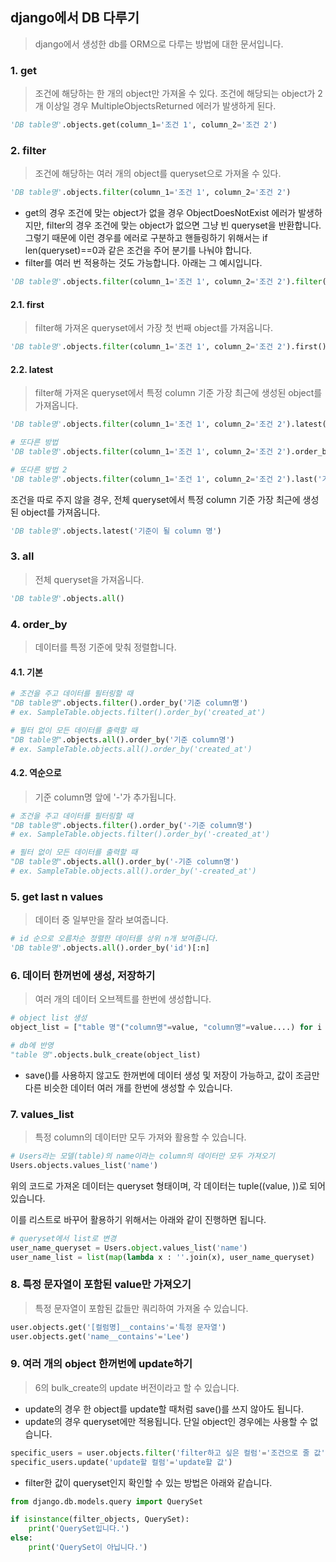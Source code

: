 ## django에서 DB 다루기

> django에서 생성한 db를 ORM으로 다루는 방법에 대한 문서입니다.

### 1. get

> 조건에 해당하는 한 개의 object만 가져올 수 있다. 조건에 해당되는 object가 2개 이상일 경우 MultipleObjectsReturned 에러가 발생하게 된다.

```python
'DB table명'.objects.get(column_1='조건 1', column_2='조건 2')
```

### 2. filter

> 조건에 해당하는 여러 개의 object를 queryset으로 가져올 수 있다.

```python
'DB table명'.objects.filter(column_1='조건 1', column_2='조건 2')
```

- get의 경우 조건에 맞는 object가 없을 경우 ObjectDoesNotExist 에러가 발생하지만, filter의 경우 조건에 맞는 object가 없으면 그냥 빈 queryset을 반환합니다. 그렇기 때문에 이런 경우를 에러로 구분하고 핸들링하기 위해서는 if len(queryset)==0과 같은 조건을 주어 분기를 나눠야 합니다.
- filter를 여러 번 적용하는 것도 가능합니다. 아래는 그 예시입니다.

```python
'DB table명'.objects.filter(column_1='조건 1', column_2='조건 2').filter(column_3='조건 3')
```

#### 2.1. first

> filter해 가져온 queryset에서 가장 첫 번째 object를 가져옵니다.

```python
'DB table명'.objects.filter(column_1='조건 1', column_2='조건 2').first()
```

#### 2.2. latest

> filter해 가져온 queryset에서 특정 column 기준 가장 최근에 생성된 object를 가져옵니다.

```python
'DB table명'.objects.filter(column_1='조건 1', column_2='조건 2').latest('기준이 될 column 명')

# 또다른 방법
'DB table명'.objects.filter(column_1='조건 1', column_2='조건 2').order_by('-id')[0]

# 또다른 방법 2
'DB table명'.objects.filter(column_1='조건 1', column_2='조건 2').last('기준이 될 column 명')
```

조건을 따로 주지 않을 경우, 전체 queryset에서 특정 column 기준 가장 최근에 생성된 object를 가져옵니다.

```python
'DB table명'.objects.latest('기준이 될 column 명')
```

### 3. all

> 전체 queryset을 가져옵니다.

```python
'DB table명'.objects.all()
```

### 4. order_by

> 데이터를 특정 기준에 맞춰 정렬합니다.

#### 4.1. 기본

```python
# 조건을 주고 데이터를 필터링할 때
"DB table명".objects.filter().order_by('기준 column명')
# ex. SampleTable.objects.filter().order_by('created_at')

# 필터 없이 모든 데이터를 출력할 때
"DB table명".objects.all().order_by('기준 column명')
# ex. SampleTable.objects.all().order_by('created_at')
```

#### 4.2. 역순으로

> 기준 column명 앞에 '-'가 추가됩니다.

```python
# 조건을 주고 데이터를 필터링할 때
"DB table명".objects.filter().order_by('-기준 column명')
# ex. SampleTable.objects.filter().order_by('-created_at')

# 필터 없이 모든 데이터를 출력할 때
"DB table명".objects.all().order_by('-기준 column명')
# ex. SampleTable.objects.all().order_by('-created_at')
```

### 5. get last n values

> 데이터 중 일부만을 잘라 보여줍니다.

```python
# id 순으로 오름차순 정렬한 데이터를 상위 n개 보여줍니다.
'DB table명'.objects.all().order_by('id')[:n]
```

### 6. 데이터 한꺼번에 생성, 저장하기

> 여러 개의 데이터 오브젝트를 한번에 생성합니다.

```python
# object list 생성
object_list = ["table 명"("column명"=value, "column명"=value....) for i in range(n)]

# db에 반영
"table 명".objects.bulk_create(object_list)
```

- save()를 사용하지 않고도 한꺼번에 데이터 생성 및 저장이 가능하고, 값이 조금만 다른 비슷한 데이터 여러 개를 한번에 생성할 수 있습니다.

### 7. values_list

> 특정 column의 데이터만 모두 가져와 활용할 수 있습니다.

```python
# Users라는 모델(table)의 name이라는 column의 데이터만 모두 가져오기
Users.objects.values_list('name')
```

위의 코드로 가져온 데이터는 queryset 형태이며, 각 데이터는 tuple((value, ))로 되어있습니다.

이를 리스트로 바꾸어 활용하기 위해서는 아래와 같이 진행하면 됩니다.

```python
# queryset에서 list로 변경
user_name_queryset = Users.object.values_list('name')
user_name_list = list(map(lambda x : ''.join(x), user_name_queryset)
```

### 8. 특정 문자열이 포함된 value만 가져오기

> 특정 문자열이 포함된 값들만 쿼리하여 가져올 수 있습니다.

```python
user.objects.get('[컬럼명]__contains'='특정 문자열')
user.objects.get('name__contains'='Lee')
```

### 9. 여러 개의 object 한꺼번에 update하기

> 6의 bulk_create의 update 버전이라고 할 수 있습니다.

- update의 경우 한 object를 update할 때처럼 save()를 쓰지 않아도 됩니다.
- update의 경우 queryset에만 적용됩니다. 단일 object인 경우에는 사용할 수 없습니다.

```python
specific_users = user.objects.filter('filter하고 싶은 컬럼'='조건으로 줄 값')
specific_users.update('update할 컬럼'='update할 값')
```

- filter한 값이 queryset인지 확인할 수 있는 방법은 아래와 같습니다.

```python
from django.db.models.query import QuerySet

if isinstance(filter_objects, QuerySet):
    print('QuerySet입니다.')
else:
    print('QuerySet이 아닙니다.')
```
